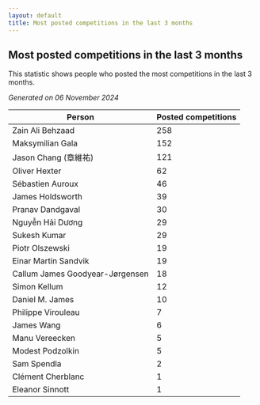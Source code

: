 ```yaml
---
layout: default
title: Most posted competitions in the last 3 months
---
```

## Most posted competitions in the last 3 months
This statistic shows people who posted the most competitions in the last 3 months.

*Generated on 06 November 2024*

| Person | Posted competitions |
| --- | --- |
| Zain Ali Behzaad | 258 |
| Maksymilian Gala | 152 |
| Jason Chang (章維祐) | 121 |
| Oliver Hexter | 62 |
| Sébastien Auroux | 46 |
| James Holdsworth | 39 |
| Pranav Dandgaval | 30 |
| Nguyễn Hải Dương | 29 |
| Sukesh Kumar | 29 |
| Piotr Olszewski | 19 |
| Einar Martin Sandvik | 19 |
| Callum James Goodyear-Jørgensen | 18 |
| Simon Kellum | 12 |
| Daniel M. James | 10 |
| Philippe Virouleau | 7 |
| James Wang | 6 |
| Manu Vereecken | 5 |
| Modest Podzolkin | 5 |
| Sam Spendla | 2 |
| Clément Cherblanc | 1 |
| Eleanor Sinnott | 1 |
